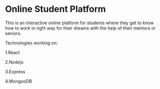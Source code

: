 # Online Student Platform

This is an interactive online platform for students where they get to know how to work in right way for their dreams with the help of their mentors or seniors.

Technologies working on:

1.React

2.Nodejs

3.Express

4.MongooDB
